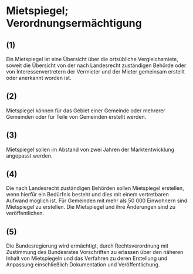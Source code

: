 # Mietspiegel; Verordnungsermächtigung



## (1)

 Ein Mietspiegel ist eine Übersicht über die ortsübliche Vergleichsmiete, soweit die Übersicht von der nach Landesrecht zuständigen Behörde oder von Interessenvertretern der Vermieter und der Mieter gemeinsam erstellt oder anerkannt worden ist.

## (2)

 Mietspiegel können für das Gebiet einer Gemeinde oder mehrerer Gemeinden oder für Teile von Gemeinden erstellt werden.

## (3)

 Mietspiegel sollen im Abstand von zwei Jahren der Marktentwicklung angepasst werden.

## (4)

 Die nach Landesrecht zuständigen Behörden sollen Mietspiegel erstellen, wenn hierfür ein Bedürfnis besteht und dies mit einem vertretbaren Aufwand möglich ist. Für Gemeinden mit mehr als 50 000 Einwohnern sind Mietspiegel zu erstellen. Die Mietspiegel und ihre Änderungen sind zu veröffentlichen.

## (5)

 Die Bundesregierung wird ermächtigt, durch Rechtsverordnung mit Zustimmung des Bundesrates Vorschriften zu erlassen über den näheren Inhalt von Mietspiegeln und das Verfahren zu deren Erstellung und Anpassung einschließlich Dokumentation und Veröffentlichung. 

